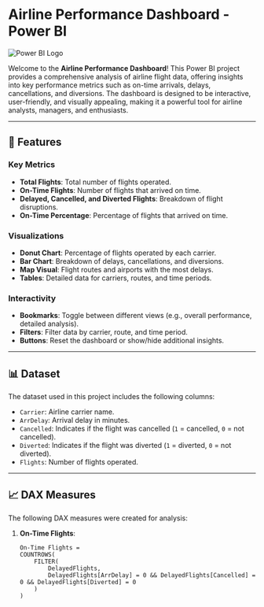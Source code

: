 # Airline Performance Dashboard - Power BI

![Power BI Logo](https://img.icons8.com/color/48/power-bi.png) 

Welcome to the **Airline Performance Dashboard**! This Power BI project provides a comprehensive analysis of airline flight data, offering insights into key performance metrics such as on-time arrivals, delays, cancellations, and diversions. The dashboard is designed to be interactive, user-friendly, and visually appealing, making it a powerful tool for airline analysts, managers, and enthusiasts.

---

## 🚀 Features

### **Key Metrics**
- **Total Flights**: Total number of flights operated.
- **On-Time Flights**: Number of flights that arrived on time.
- **Delayed, Cancelled, and Diverted Flights**: Breakdown of flight disruptions.
- **On-Time Percentage**: Percentage of flights that arrived on time.

### **Visualizations**
- **Donut Chart**: Percentage of flights operated by each carrier.
- **Bar Chart**: Breakdown of delays, cancellations, and diversions.
- **Map Visual**: Flight routes and airports with the most delays.
- **Tables**: Detailed data for carriers, routes, and time periods.

### **Interactivity**
- **Bookmarks**: Toggle between different views (e.g., overall performance, detailed analysis).
- **Filters**: Filter data by carrier, route, and time period.
- **Buttons**: Reset the dashboard or show/hide additional insights.

---

## 📊 Dataset

The dataset used in this project includes the following columns:
- `Carrier`: Airline carrier name.
- `ArrDelay`: Arrival delay in minutes.
- `Cancelled`: Indicates if the flight was cancelled (`1` = cancelled, `0` = not cancelled).
- `Diverted`: Indicates if the flight was diverted (`1` = diverted, `0` = not diverted).
- `Flights`: Number of flights operated.

---

## 📈 DAX Measures

The following DAX measures were created for analysis:

1. **On-Time Flights**:
   ```DAX
   On-Time Flights = 
   COUNTROWS(
       FILTER(
           DelayedFlights,
           DelayedFlights[ArrDelay] = 0 && DelayedFlights[Cancelled] = 0 && DelayedFlights[Diverted] = 0
       )
   )
